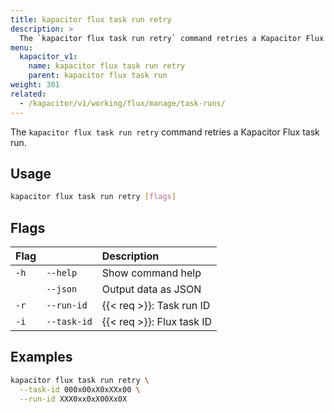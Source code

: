 ```yaml
---
title: kapacitor flux task run retry
description: >
  The `kapacitor flux task run retry` command retries a Kapacitor Flux task run.
menu:
  kapacitor_v1:
    name: kapacitor flux task run retry
    parent: kapacitor flux task run
weight: 301
related:
  - /kapacitor/v1/working/flux/manage/task-runs/
---
```


The `kapacitor flux task run retry` command retries a Kapacitor Flux task run.

## Usage

```sh
kapacitor flux task run retry [flags]
```

## Flags

| Flag |             | Description               |
| :--- | :---------- | :------------------------ |
| `-h` | `--help`    | Show command help         |
|      | `--json`    | Output data as JSON       |
| `-r` | `--run-id`  | {{< req >}}: Task run ID  |
| `-i` | `--task-id` | {{< req >}}: Flux task ID |

## Examples

```sh
kapacitor flux task run retry \
  --task-id 000x00xX0xXXx00 \
  --run-id XXX0xx0xX00Xx0X 
```
